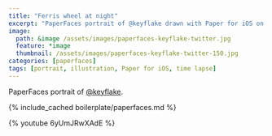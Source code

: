 ```yaml
---
title: "Ferris wheel at night"
excerpt: "PaperFaces portrait of @keyflake drawn with Paper for iOS on an iPad."
image: 
  path: &image /assets/images/paperfaces-keyflake-twitter.jpg 
  feature: *image
  thumbnail: /assets/images/paperfaces-keyflake-twitter-150.jpg
categories: [paperfaces]
tags: [portrait, illustration, Paper for iOS, time lapse]
---
```


PaperFaces portrait of [@keyflake](https://twitter.com/keyflake).

{% include_cached boilerplate/paperfaces.md %}

{% youtube 6yUmJRwXAdE %}
